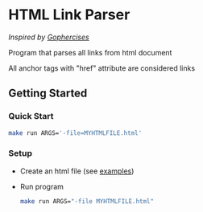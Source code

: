 # HTML Link Parser

_Inspired by [Gophercises](https://courses.calhoun.io/courses/cor_gophercises)_

Program that parses all links from html document

All anchor tags with "href" attribute are considered links

## Getting Started

### Quick Start

```bash
make run ARGS='-file=MYHTMLFILE.html'
```

### Setup

* Create an html file (see [examples](test_data))
* Run program

  ```bash
  make run ARGS="-file MYHTMLFILE.html"
  ```
